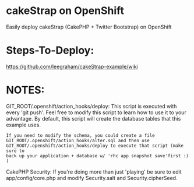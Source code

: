 cakeStrap on OpenShift
======================


Easily deploy cakeStrap (CakePHP + Twitter Bootstrap) on OpenShift



Steps-To-Deploy:
===============
https://github.com/leegraham/cakeStrap-example/wiki











NOTES:
======

GIT_ROOT/.openshift/action_hooks/deploy:
    This script is executed with every 'git push'.  Feel free to modify this script
    to learn how to use it to your advantage.  By default, this script will create
    the database tables that this example uses.

    If you need to modify the schema, you could create a file 
    GIT_ROOT/.openshift/action_hooks/alter.sql and then use
    GIT_ROOT/.openshift/action_hooks/deploy to execute that script (make sure to
    back up your application + database w/ 'rhc app snapshot save'first :) )

CakePHP Security:
    If you're doing more than just 'playing' be sure to edit app/config/core.php
    and modify Security.salt and Security.cipherSeed.
